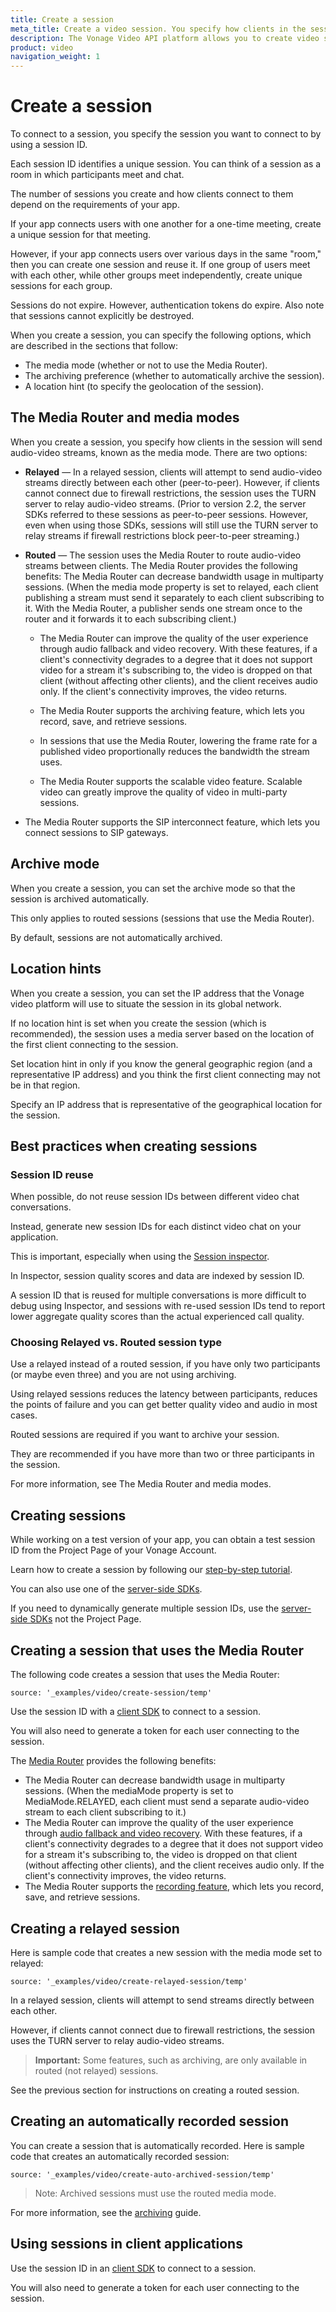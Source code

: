 ```yaml
---
title: Create a session
meta_title: Create a video session. You specify how clients in the session send audio-video streams when you create a session.
description: The Vonage Video API platform allows you to create video sessions. You specify how clients in the session send audio-video streams when you create create it.
product: video
navigation_weight: 1
---
```


# Create a session

To connect to a session, you specify the session you want to connect to by using a session ID.

Each session ID identifies a unique session. You can think of a session as a room in which participants meet and chat.


The number of sessions you create and how clients connect to them depend on the requirements of your app.

If your app connects users with one another for a one-time meeting, create a unique session for that meeting.

However, if your app connects users over various days in the same "room," then you can create one session and reuse it. If one group of users meet with each other, while other groups meet independently, create unique sessions for each group.

Sessions do not expire. However, authentication tokens do expire. Also note that sessions cannot explicitly be destroyed.

When you create a session, you can specify the following options, which are described in the sections that follow:

* The media mode (whether or not to use the Media Router).
* The archiving preference (whether to automatically archive the session).
* A location hint (to specify the geolocation of the session).

## The Media Router and media modes

When you create a session, you specify how clients in the session will send audio-video streams, known as the media mode. There are two options:

* **Relayed** — In a relayed session, clients will attempt to send audio-video streams directly between each other (peer-to-peer). However, if clients cannot connect due to firewall restrictions, the session uses the TURN server to relay audio-video streams. (Prior to version 2.2, the server SDKs referred to these sessions as peer-to-peer sessions. However, even when using those SDKs, sessions will still use the TURN server to relay streams if firewall restrictions block peer-to-peer streaming.)

* **Routed** — The session uses the Media Router to route audio-video streams between clients. The Media Router provides the following benefits:
The Media Router can decrease bandwidth usage in multiparty sessions. (When the media mode property is set to relayed, each client publishing a stream must send it separately to each client subscribing to it. With the Media Router, a publisher sends one stream once to the router and it forwards it to each subscribing client.)

  * The Media Router can improve the quality of the user experience through audio fallback and video recovery. With these features, if a client's connectivity degrades to a degree that it does not support video for a stream it's subscribing to, the video is dropped on that client (without affecting other clients), and the client receives audio only. If the client's connectivity improves, the video returns.

  * The Media Router supports the archiving feature, which lets you record, save, and retrieve sessions.

  * In sessions that use the Media Router, lowering the frame rate for a published video proportionally reduces the bandwidth the stream uses.

  * The Media Router supports the scalable video feature. Scalable video can greatly improve the quality of video in multi-party sessions.

<!-- OPT-TODO: * In clients using the iOS and Android SDKs, relayed sessions support only two clients connected to the session. The Media Router supports additional clients for multiparty sessions on mobile devices. -->

  * The Media Router supports the SIP interconnect feature, which lets you connect sessions to SIP gateways.

<!-- OPT-TODO-REMOVE? > **Note:** In version 2.2 of the server SDKs, the default media mode is relayed. In earlier versions, the default was to use Media Router. -->

## Archive mode

When you create a session, you can set the archive mode so that the session is archived automatically.

This only applies to routed sessions (sessions that use the Media Router).

By default, sessions are not automatically archived.

## Location hints

When you create a session, you can set the IP address that the Vonage video platform will use to situate the session in its global network.

If no location hint is set when you create the session (which is recommended), the session uses a media server based on the location of the first client connecting to the session.

Set location hint in only if you know the general geographic region (and a representative IP address) and you think the first client connecting may not be in that region.

Specify an IP address that is representative of the geographical location for the session.

## Best practices when creating sessions

### Session ID reuse

When possible, do not reuse session IDs between different video chat conversations.

Instead, generate new session IDs for each distinct video chat on your application.


This is important, especially when using the [Session inspector](/video/developer-tools/inspector).

In Inspector, session quality scores and data are indexed by session ID.

A session ID that is reused for multiple conversations is more difficult to debug using Inspector, and sessions with re-used session IDs tend to report lower aggregate quality scores than the actual experienced call quality.

### Choosing Relayed vs. Routed session type

Use a relayed instead of a routed session, if you have only two participants (or maybe even three) and you are not using archiving.

Using relayed sessions reduces the latency between participants, reduces the points of failure and you can get better quality video and audio in most cases.

Routed sessions are required if you want to archive your session.

They are recommended if you have more than two or three participants in the session.

For more information, see The Media Router and media modes.

## Creating sessions

While working on a test version of your app, you can obtain a test session ID from the Project Page of your Vonage Account.


Learn how to create a session by following our [step-by-step tutorial](/video/tutorials/create-session/introduction).

You can also use one of the [server-side SDKs](/video/resources#server-sdks).

<!-- OPT-TODO: change server SDK link  -->

If you need to dynamically generate multiple session IDs, use the [server-side SDKs](/video/resources#server-sdks) not the Project Page.

## Creating a session that uses the Media Router

The following code creates a session that uses the Media Router:

```tabbed_content
source: '_examples/video/create-session/temp'
```

Use the session ID with a [client SDK](/video/resources#client-sdks) to connect to a session.

You will also need to generate a token for each user connecting to the session. 

<!-- OPT-TODO: See Connection Token Creation for information on the `generateToken()` or `generate_Token()` (depending on programming language) method. -->

The [Media Router](https://www.vonage.com/communications-apis/video/features/) provides the following benefits:

* The Media Router can decrease bandwidth usage in multiparty sessions. (When the mediaMode property is set to MediaMode.RELAYED, each client must send a separate audio-video stream to each client subscribing to it.)
* The Media Router can improve the quality of the user experience through [audio fallback and video recovery](https://www.vonage.com/communications-apis/video/features/). With these features, if a client's connectivity degrades to a degree that it does not support video for a stream it's subscribing to, the video is dropped on that client (without affecting other clients), and the client receives audio only. If the client's connectivity improves, the video returns.
* The Media Router supports the [recording feature](https://www.vonage.com/communications-apis/video/features/), which lets you record, save, and retrieve sessions.

## Creating a relayed session

Here is sample code that creates a new session with the media mode set to relayed:

```tabbed_content
source: '_examples/video/create-relayed-session/temp'
```

In a relayed session, clients will attempt to send streams directly between each other.

However, if clients cannot connect due to firewall restrictions, the session uses the TURN server to relay audio-video streams.

> **Important:** Some features, such as archiving, are only available in routed (not relayed) sessions.

See the previous section for instructions on creating a routed session.

## Creating an automatically recorded session

You can create a session that is automatically recorded. Here is sample code that creates an automatically recorded session:

```tabbed_content
source: '_examples/video/create-auto-archived-session/temp'
```

> Note: Archived sessions must use the routed media mode.

For more information, see the [archiving](/video/guides/archiving) guide.

## Using sessions in client applications

Use the session ID in an [client SDK](/video/resources#client-sdks) to connect to a session.

<!-- OPT-TODO: change client SDK link  -->

You will also need to generate a token for each user connecting to the session.

